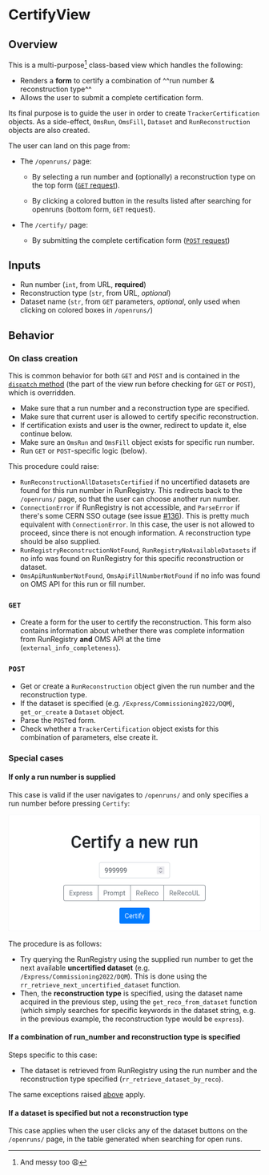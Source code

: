 # CertifyView

## Overview

This is a multi-purpose[^1] class-based view which handles the following:

- Renders a __form__ to certify a combination of ^^run number & reconstruction type^^
- Allows the user to submit a complete certification form.

Its final purpose is to guide the user in order
to create `TrackerCertification` objects. As a side-effect, `OmsRun`,
`OmsFill`, `Dataset` and `RunReconstruction` objects are also created.

The user can land on this page from:

- The `/openruns/` page:
	- By selecting a run number and (optionally) a reconstruction type on the
	top form ([`GET` request](#get)).
  
	- By clicking a colored button in the results listed after searching
	for openruns (bottom form, ``GET`` request).
  
- The `/certify/` page:
	- By submitting the complete certification form ([`POST` request](#post))

[^1]: And messy too :weary:

## Inputs

- Run number (`int`, from URL, __required__)
- Reconstruction type (`str`, from URL, _optional_)
- Dataset name (`str`, from `GET` parameters, _optional_, only used
when clicking on colored boxes in `/openruns/`)

## Behavior

### On class creation

This is common behavior for both `GET` and `POST` and is contained
in the
[`dispatch` method](https://docs.djangoproject.com/en/4.0/ref/class-based-views/base/#django.views.generic.base.View.dispatch)
(the part of the view run before checking for `GET` or `POST`),
which is overridden.

- Make sure that a run number and a reconstruction type are specified.
- Make sure that current user is allowed to certify specific reconstruction.
- If certification exists and user is the owner, redirect to update it, else
continue below.
- Make sure an `OmsRun` and `OmsFill` object exists for specific run number.
- Run `GET` or `POST`-specific logic (below).

This procedure could raise:

- `RunReconstructionAllDatasetsCertified` if no uncertified datasets
are found for this run number in RunRegistry. This redirects back
to the `/openruns/` page, so that the user can choose another run number.
- `ConnectionError` if RunRegistry is not accessible, and `ParseError`
if there's some CERN SSO outage
(see issue [#136](https://github.com/CMSTrackerDPG/certifier/issues/136)).
This is pretty much equivalent with `ConnectionError`. In this case, the
user is not allowed to proceed, since there is not enough information. A
reconstruction type should be also supplied.
- `RunRegistryReconstructionNotFound`, `RunRegistryNoAvailableDatasets` if
no info was found on RunRegistry for this specific reconstruction or dataset.
- `OmsApiRunNumberNotFound`, `OmsApiFillNumberNotFound` if no info was
found on OMS API for this run or fill number.


### `GET`

- Create a form for the user to certify the reconstruction. This
form also contains information about whether there was complete information
from RunRegistry __and__ OMS API at the time (`external_info_completeness`). 

### `POST`

- Get or create a `RunReconstruction` object given the run number and the
reconstruction type.
- If the dataset is specified (e.g. `/Express/Commissioning2022/DQM`), 
`get_or_create` a `Dataset` object.
- Parse the `POST`ed form.
- Check whether a `TrackerCertification` object exists for this
combination of parameters, else create it.

### Special cases
#### If only a run number is supplied

This case is valid if the user navigates to `/openruns/` and
only specifies a run number before pressing `Certify`:

![](img/run_number_specified.png)

The procedure is as follows:

- Try querying the RunRegistry using the supplied run number
to get the next available __uncertified dataset__
(e.g. `/Express/Commissioning2022/DQM`). This is done using
the `rr_retrieve_next_uncertified_dataset` function.
- Then, the __reconstruction type__ is specified, using the dataset
name acquired in the previous step, using the `get_reco_from_dataset`
function (which simply searches for specific keywords in the dataset
string, e.g. in the previous example, the reconstruction type would
be `express`).

#### If a combination of run_number and reconstruction type is specified

Steps specific to this case:

- The dataset is retrieved from RunRegistry using the run number and the
reconstruction type specified (`rr_retrieve_dataset_by_reco`).

The same exceptions raised [above](#on-class-creation) apply.

#### If a dataset is specified but not a reconstruction type

This case applies when the user clicks any of the dataset buttons on
the `/openruns/` page, in the table generated when searching for
open runs.
